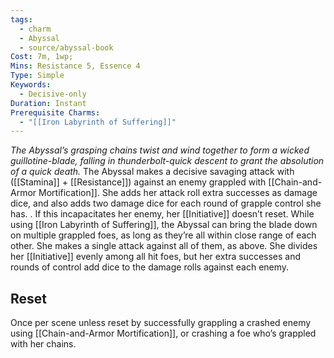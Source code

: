 ```yaml
---
tags:
  - charm
  - Abyssal
  - source/abyssal-book
Cost: 7m, 1wp; 
Mins: Resistance 5, Essence 4
Type: Simple
Keywords:
  - Decisive-only
Duration: Instant
Prerequisite Charms:
  - "[[Iron Labyrinth of Suffering]]"
---
```

*The Abyssal’s grasping chains twist and wind together to form a wicked guillotine-blade, falling in thunderbolt-quick descent to grant the absolution of a quick death.*
The Abyssal makes a decisive savaging attack with ([[Stamina]] + [[Resistance]]) against an enemy grappled with [[Chain-and-Armor Mortification]]. She adds her attack roll extra successes as damage dice, and also adds two damage dice for each round of grapple control she has. . If this incapacitates her enemy, her [[Initiative]] doesn’t reset.
While using [[Iron Labyrinth of Suffering]], the Abyssal can bring the blade down on multiple grappled foes, as long as they’re all within close range of each other. She makes a single attack against all of them, as above. She divides her [[Initiative]] evenly among all hit foes, but her extra successes and rounds of control add dice to the damage rolls against each enemy.
## Reset 
Once per scene unless reset by successfully grappling a crashed enemy using [[Chain-and-Armor Mortification]], or crashing a foe who’s grappled with her chains.
